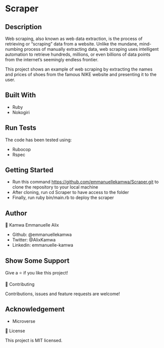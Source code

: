 # Scraper

## Description

Web scraping, also known as web data extraction, is the process of retrieving or “scraping” data from a website. Unlike the mundane, mind-numbing process of manually extracting data, web scraping uses intelligent automation to retrieve hundreds, millions, or even billions of data points from the internet’s seemingly endless frontier.

This project shows an example of web scraping by extracting the names and prices of shoes from the famous NIKE website and presenting it to the user.

## Built With

-   Ruby
-   Nokogiri

## Run Tests

The code has been tested using:

-   Rubocop
-   Rspec

## Getting Started

-   Run this command https://github.com/emmanuellekamwa/Scraper.git to clone the repository to your local machine
-   After cloning, run cd Scraper to have access to the folder
-   Finally, run ruby bin/main.rb to deploy the scraper

## Author

👤 Kamwa Emmanuelle Alix

-   Github: @emmanuellekamwa
-   Twitter: @AlixKamwa
-   Linkedin: emmanuelle-kamwa

## Show Some Support

Give a ⭐️ if you like this project!

🤝 Contributing

Contributions, issues and feature requests are welcome!

## Acknowledgement

-   Microverse

📝 License

This project is MIT licensed.

